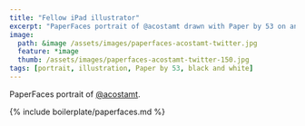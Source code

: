 ```yaml
---
title: "Fellow iPad illustrator"
excerpt: "PaperFaces portrait of @acostamt drawn with Paper by 53 on an iPad."
image: 
  path: &image /assets/images/paperfaces-acostamt-twitter.jpg 
  feature: *image
  thumb: /assets/images/paperfaces-acostamt-twitter-150.jpg
tags: [portrait, illustration, Paper by 53, black and white]
---
```


PaperFaces portrait of [@acostamt](http://twitter.com/acostamt).

{% include boilerplate/paperfaces.md %}
